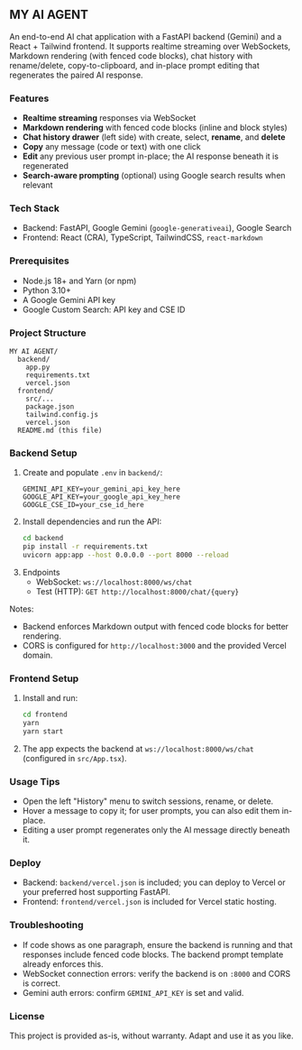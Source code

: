 ## MY AI AGENT

An end-to-end AI chat application with a FastAPI backend (Gemini) and a React + Tailwind frontend. It supports realtime streaming over WebSockets, Markdown rendering (with fenced code blocks), chat history with rename/delete, copy-to-clipboard, and in-place prompt editing that regenerates the paired AI response.

### Features
- **Realtime streaming** responses via WebSocket
- **Markdown rendering** with fenced code blocks (inline and block styles)
- **Chat history drawer** (left side) with create, select, **rename**, and **delete**
- **Copy** any message (code or text) with one click
- **Edit** any previous user prompt in-place; the AI response beneath it is regenerated
- **Search-aware prompting** (optional) using Google search results when relevant

### Tech Stack
- Backend: FastAPI, Google Gemini (`google-generativeai`), Google Search
- Frontend: React (CRA), TypeScript, TailwindCSS, `react-markdown`

### Prerequisites
- Node.js 18+ and Yarn (or npm)
- Python 3.10+
- A Google Gemini API key
- Google Custom Search: API key and CSE ID

### Project Structure
```
MY AI AGENT/
  backend/
    app.py
    requirements.txt
    vercel.json
  frontend/
    src/...
    package.json
    tailwind.config.js
    vercel.json
  README.md (this file)
```

### Backend Setup
1. Create and populate `.env` in `backend/`:
   ```env
   GEMINI_API_KEY=your_gemini_api_key_here
   GOOGLE_API_KEY=your_google_api_key_here
   GOOGLE_CSE_ID=your_cse_id_here
   ```
2. Install dependencies and run the API:
   ```bash
   cd backend
   pip install -r requirements.txt
   uvicorn app:app --host 0.0.0.0 --port 8000 --reload
   ```
3. Endpoints
   - WebSocket: `ws://localhost:8000/ws/chat`
   - Test (HTTP): `GET http://localhost:8000/chat/{query}`

Notes:
- Backend enforces Markdown output with fenced code blocks for better rendering.
- CORS is configured for `http://localhost:3000` and the provided Vercel domain.

### Frontend Setup
1. Install and run:
   ```bash
   cd frontend
   yarn
   yarn start
   ```
2. The app expects the backend at `ws://localhost:8000/ws/chat` (configured in `src/App.tsx`).

### Usage Tips
- Open the left "History" menu to switch sessions, rename, or delete.
- Hover a message to copy it; for user prompts, you can also edit them in-place.
- Editing a user prompt regenerates only the AI message directly beneath it.

### Deploy
- Backend: `backend/vercel.json` is included; you can deploy to Vercel or your preferred host supporting FastAPI.
- Frontend: `frontend/vercel.json` is included for Vercel static hosting.

### Troubleshooting
- If code shows as one paragraph, ensure the backend is running and that responses include fenced code blocks. The backend prompt template already enforces this.
- WebSocket connection errors: verify the backend is on `:8000` and CORS is correct.
- Gemini auth errors: confirm `GEMINI_API_KEY` is set and valid.

### License
This project is provided as-is, without warranty. Adapt and use it as you like.


